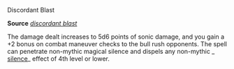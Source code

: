 Discordant Blast

**Source** [_discordant blast_](advanced/spells/discordantBlast#_discordant-blast)

The damage dealt increases to 5d6 points of sonic damage, and you gain a +2 bonus on combat maneuver checks to the bull rush opponents. The spell can penetrate non-mythic magical silence and dispels any non-mythic _ [silence](spells/silence#_silence)_ effect of 4th level or lower.

